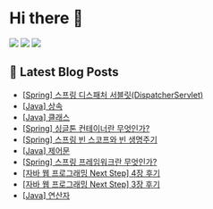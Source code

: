 # Hi there 👋


<p>
  <img src="https://img.shields.io/badge/JAVA-007396?style=for-the-badge&logo=java&logoColor=white">
  <img src="https://img.shields.io/badge/Spring-6DB33F?style=for-the-badge&logo=Spring&logoColor=white">
  <img src="https://img.shields.io/badge/Spring Boot-6DB33F?style=for-the-badge&logo=springboot&logoColor=white">
</p>

## 📕 Latest Blog Posts

<ul><li><a href='https://do-oya.tistory.com/28' target='_blank'>[Spring] 스프링 디스패처 서블릿(DispatcherServlet)</a></li><li><a href='https://do-oya.tistory.com/27' target='_blank'>[Java] 상속</a></li><li><a href='https://do-oya.tistory.com/26' target='_blank'>[Java] 클래스</a></li><li><a href='https://do-oya.tistory.com/25' target='_blank'>[Spring] 싱글톤 컨테이너란 무엇인가?</a></li><li><a href='https://do-oya.tistory.com/24' target='_blank'>[Spring] 스프링 빈 스코프와 빈 생명주기</a></li><li><a href='https://do-oya.tistory.com/23' target='_blank'>[Java] 제어문</a></li><li><a href='https://do-oya.tistory.com/22' target='_blank'>[Spring] 스프링 프레임워크란 무엇인가?</a></li><li><a href='https://do-oya.tistory.com/7' target='_blank'>[자바 웹 프로그래밍 Next Step] 4장 후기</a></li><li><a href='https://do-oya.tistory.com/6' target='_blank'>[자바 웹 프로그래밍 Next Step] 3장 후기</a></li><li><a href='https://do-oya.tistory.com/5' target='_blank'>[Java] 연산자</a></li></ul>